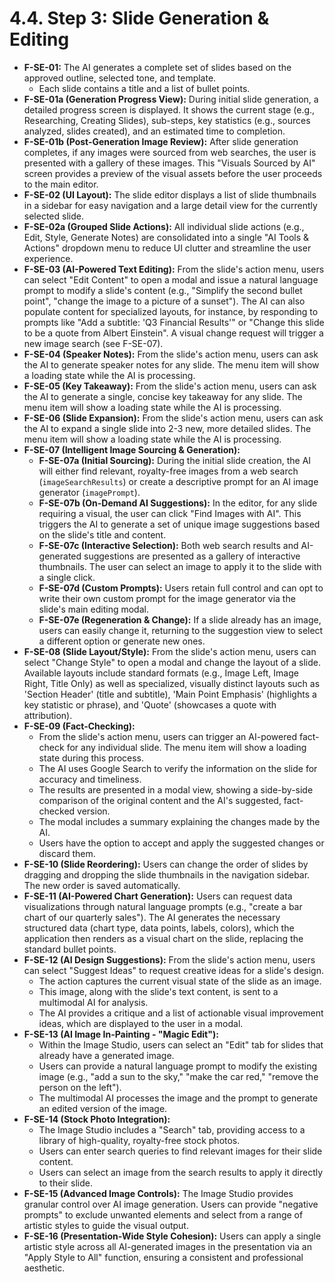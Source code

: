 # 4.4. Step 3: Slide Generation & Editing

*   **F-SE-01:** The AI generates a complete set of slides based on the approved outline, selected tone, and template.
    *   Each slide contains a title and a list of bullet points.
*   **F-SE-01a (Generation Progress View):** During initial slide generation, a detailed progress screen is displayed. It shows the current stage (e.g., Researching, Creating Slides), sub-steps, key statistics (e.g., sources analyzed, slides created), and an estimated time to completion.
*   **F-SE-01b (Post-Generation Image Review):** After slide generation completes, if any images were sourced from web searches, the user is presented with a gallery of these images. This "Visuals Sourced by AI" screen provides a preview of the visual assets before the user proceeds to the main editor.
*   **F-SE-02 (UI Layout):** The slide editor displays a list of slide thumbnails in a sidebar for easy navigation and a large detail view for the currently selected slide.
*   **F-SE-02a (Grouped Slide Actions):** All individual slide actions (e.g., Edit, Style, Generate Notes) are consolidated into a single "AI Tools & Actions" dropdown menu to reduce UI clutter and streamline the user experience.
*   **F-SE-03 (AI-Powered Text Editing):** From the slide's action menu, users can select "Edit Content" to open a modal and issue a natural language prompt to modify a slide's content (e.g., "Simplify the second bullet point", "change the image to a picture of a sunset"). The AI can also populate content for specialized layouts, for instance, by responding to prompts like "Add a subtitle: 'Q3 Financial Results'" or "Change this slide to be a quote from Albert Einstein". A visual change request will trigger a new image search (see F-SE-07).
*   **F-SE-04 (Speaker Notes):** From the slide's action menu, users can ask the AI to generate speaker notes for any slide. The menu item will show a loading state while the AI is processing.
*   **F-SE-05 (Key Takeaway):** From the slide's action menu, users can ask the AI to generate a single, concise key takeaway for any slide. The menu item will show a loading state while the AI is processing.
*   **F-SE-06 (Slide Expansion):** From the slide's action menu, users can ask the AI to expand a single slide into 2-3 new, more detailed slides. The menu item will show a loading state while the AI is processing.
*   **F-SE-07 (Intelligent Image Sourcing & Generation):**
    *   **F-SE-07a (Initial Sourcing):** During the initial slide creation, the AI will either find relevant, royalty-free images from a web search (`imageSearchResults`) or create a descriptive prompt for an AI image generator (`imagePrompt`).
    *   **F-SE-07b (On-Demand AI Suggestions):** In the editor, for any slide requiring a visual, the user can click "Find Images with AI". This triggers the AI to generate a set of unique image suggestions based on the slide's title and content.
    *   **F-SE-07c (Interactive Selection):** Both web search results and AI-generated suggestions are presented as a gallery of interactive thumbnails. The user can select an image to apply it to the slide with a single click.
    *   **F-SE-07d (Custom Prompts):** Users retain full control and can opt to write their own custom prompt for the image generator via the slide's main editing modal.
    *   **F-SE-07e (Regeneration & Change):** If a slide already has an image, users can easily change it, returning to the suggestion view to select a different option or generate new ones.
*   **F-SE-08 (Slide Layout/Style):** From the slide's action menu, users can select "Change Style" to open a modal and change the layout of a slide. Available layouts include standard formats (e.g., Image Left, Image Right, Title Only) as well as specialized, visually distinct layouts such as 'Section Header' (title and subtitle), 'Main Point Emphasis' (highlights a key statistic or phrase), and 'Quote' (showcases a quote with attribution).
*   **F-SE-09 (Fact-Checking):**
    *   From the slide's action menu, users can trigger an AI-powered fact-check for any individual slide. The menu item will show a loading state during this process.
    *   The AI uses Google Search to verify the information on the slide for accuracy and timeliness.
    *   The results are presented in a modal view, showing a side-by-side comparison of the original content and the AI's suggested, fact-checked version.
    *   The modal includes a summary explaining the changes made by the AI.
    *   Users have the option to accept and apply the suggested changes or discard them.
*   **F-SE-10 (Slide Reordering):** Users can change the order of slides by dragging and dropping the slide thumbnails in the navigation sidebar. The new order is saved automatically.
*   **F-SE-11 (AI-Powered Chart Generation):** Users can request data visualizations through natural language prompts (e.g., "create a bar chart of our quarterly sales"). The AI generates the necessary structured data (chart type, data points, labels, colors), which the application then renders as a visual chart on the slide, replacing the standard bullet points.
*   **F-SE-12 (AI Design Suggestions):** From the slide's action menu, users can select "Suggest Ideas" to request creative ideas for a slide's design.
    *   The action captures the current visual state of the slide as an image.
    *   This image, along with the slide's text content, is sent to a multimodal AI for analysis.
    *   The AI provides a critique and a list of actionable visual improvement ideas, which are displayed to the user in a modal.
*   **F-SE-13 (AI Image In-Painting - "Magic Edit"):**
    *   Within the Image Studio, users can select an "Edit" tab for slides that already have a generated image.
    *   Users can provide a natural language prompt to modify the existing image (e.g., "add a sun to the sky," "make the car red," "remove the person on the left").
    *   The multimodal AI processes the image and the prompt to generate an edited version of the image.
*   **F-SE-14 (Stock Photo Integration):**
    *   The Image Studio includes a "Search" tab, providing access to a library of high-quality, royalty-free stock photos.
    *   Users can enter search queries to find relevant images for their slide content.
    *   Users can select an image from the search results to apply it directly to their slide.
*   **F-SE-15 (Advanced Image Controls):** The Image Studio provides granular control over AI image generation. Users can provide "negative prompts" to exclude unwanted elements and select from a range of artistic styles to guide the visual output.
*   **F-SE-16 (Presentation-Wide Style Cohesion):** Users can apply a single artistic style across all AI-generated images in the presentation via an "Apply Style to All" function, ensuring a consistent and professional aesthetic.